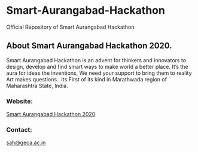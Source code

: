 # Smart-Aurangabad-Hackathon
Official Repository of Smart Aurangabad Hackathon

## About Smart Aurangabad Hackathon 2020.
Smart Aurangabad Hackathon is an advent for thinkers and innovators to design, develop and find smart ways to make world a better place. It’s the aura for ideas the inventions, We need your support to bring them to reality Art makes questions..
Its First of its kind in Marathwada region of Maharashtra State, India.

### Website:
[Smart Aurangabad Hackathon 2020](http://sah.geca.ac.in "SAH's Homepage")
### Contact:
sah@geca.ac.in
